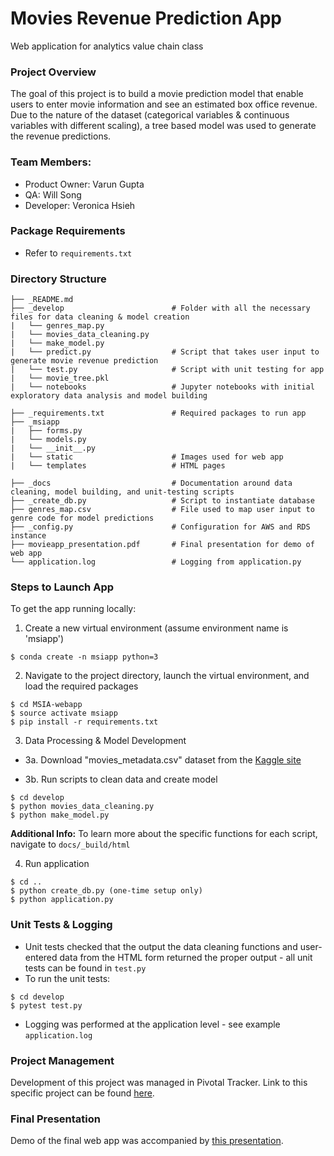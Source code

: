 # Movies Revenue Prediction App

Web application for analytics value chain class

### Project Overview
The goal of this project is to build a movie prediction model that enable users to enter movie information and see an estimated box office revenue. Due to the nature of the dataset (categorical variables & continuous variables with different scaling), a tree based model was used to generate the revenue predictions.

### Team Members:
* Product Owner: Varun Gupta
* QA: Will Song
* Developer: Veronica Hsieh

### Package Requirements

* Refer to ```requirements.txt```

### Directory Structure

```
├── _README.md 
├── _develop                        # Folder with all the necessary files for data cleaning & model creation
|   └── genres_map.py 
|   └── movies_data_cleaning.py
|   └── make_model.py          
|   └── predict.py                  # Script that takes user input to generate movie revenue prediction
|   └── test.py                     # Script with unit testing for app
|   └── movie_tree.pkl          
|   └── notebooks                   # Jupyter notebooks with initial exploratory data analysis and model building

├── _requirements.txt               # Required packages to run app
├── _msiapp 
|   ├── forms.py
|   └── models.py
|   └── __init__.py
|   └── static                      # Images used for web app 
|   └── templates                   # HTML pages

├── _docs                           # Documentation around data cleaning, model building, and unit-testing scripts
├── _create_db.py                   # Script to instantiate database
├── genres_map.csv                  # File used to map user input to genre code for model predictions
├── _config.py                      # Configuration for AWS and RDS instance
├── movieapp_presentation.pdf       # Final presentation for demo of web app 
└── application.log                 # Logging from application.py
```

### Steps to Launch App
To get the app running locally:

1. Create a new virtual environment (assume environment name is 'msiapp')
```
$ conda create -n msiapp python=3
```

2. Navigate to the project directory, launch the virtual environment, and load the required packages

```
$ cd MSIA-webapp
$ source activate msiapp
$ pip install -r requirements.txt
```

3. Data Processing & Model Development

* 3a. Download "movies_metadata.csv" dataset from the [Kaggle site](https://www.kaggle.com/rounakbanik/the-movies-dataset/data)

* 3b. Run scripts to clean data and create model

```
$ cd develop
$ python movies_data_cleaning.py
$ python make_model.py
```
**Additional Info:** To learn more about the specific functions for each script, navigate to ```docs/_build/html```

4. Run application

```
$ cd ..
$ python create_db.py (one-time setup only)
$ python application.py
```
### Unit Tests & Logging
* Unit tests checked that the output the data cleaning functions and user-entered data from the HTML form returned the proper output - all unit tests can be found in ```test.py```
* To run the unit tests:
```
$ cd develop
$ pytest test.py
```
* Logging was performed at the application level - see example ```application.log``` 

### Project Management
Development of this project was managed in Pivotal Tracker. Link to this specific project can be found 
[here](https://www.pivotaltracker.com/n/projects/2143653).

### Final Presentation
Demo of the final web app was accompanied by 
[this presentation](https://github.com/vhsieh920/MSIA_movie_webapp/blob/web_page/movieapp_presentation.pdf).
